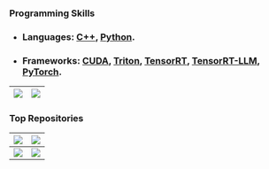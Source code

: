 ### Programming Skills
- ### Languages: [C++](https://isocpp.org), [Python](https://www.python.org).
- ### Frameworks: [CUDA](https://developer.nvidia.com/cuda-zone), [Triton](https://github.com/triton-lang/triton), [TensorRT](https://developer.nvidia.com/tensorrt), [TensorRT-LLM](https://github.com/NVIDIA/TensorRT-LLM), [PyTorch](https://pytorch.org).

| ![](https://github-readme-stats.vercel.app/api?username=coderonion&show_icons=true&theme=github_dark) | ![](https://github-readme-stats.vercel.app/api/top-langs/?username=coderonion&show_icons=true&hide=python,mojo,rust,zig,html,css,javascript,typescript,shell,dockerfile,cmake&theme=github_dark&layout=compact) |
| ------------- | ------------- |

### Top Repositories

| <a href="https://github.com/coderonion/awesome-yolo-object-detection"><img align="center" src="https://github-readme-stats.vercel.app/api/pin/?username=coderonion&repo=awesome-yolo-object-detection&theme=buefy" /></a> | <a href="https://github.com/coderonion/awesome-snn"><img align="center" src="https://github-readme-stats.vercel.app/api/pin/?username=coderonion&repo=awesome-snn&theme=buefy" /></a> |
| ------------- | ------------- |
| <a href="https://github.com/coderonion/awesome-llm-and-aigc"><img align="center" src="https://github-readme-stats.vercel.app/api/pin/?username=coderonion&repo=awesome-llm-and-aigc&theme=buefy" /></a> | <a href="https://github.com/coderonion/awesome-cuda-triton-hpc"><img align="center" src="https://github-readme-stats.vercel.app/api/pin/?username=coderonion&repo=awesome-cuda-triton-hpc&theme=buefy" /></a> |

